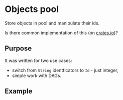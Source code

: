 # Objects pool

Store objects in pool and manipulate their ids.

Is there common implementation of this (on [crates.io](crates.io))?

## Purpose

It was written for two use cases:

- switch from `String` identficators to `Id` - just integer,
- simple work with DAGs.

## Example

[//]: # (Example will be written after `PoolUnique` creation)
```rust
```
